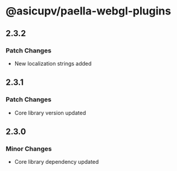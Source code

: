 # @asicupv/paella-webgl-plugins

## 2.3.2

### Patch Changes

- New localization strings added

## 2.3.1

### Patch Changes

- Core library version updated

## 2.3.0

### Minor Changes

- Core library dependency updated
